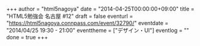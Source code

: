 +++
author = "html5nagoya"
date = "2014-04-25T00:00:00+09:00"
title = "HTML5勉強会 名古屋 #12"
draft = false
eventurl = "https://html5nagoya.connpass.com/event/32790/"
eventdate = "2014/04/25 19:30 - 21:00"
eventtheme = ["デザイン・UI"]
eventlog = ""
done = true
+++
